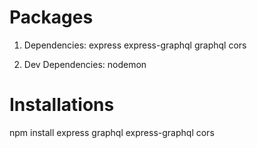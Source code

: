 # Packages

1. Dependencies:
   express
   express-graphql
   graphql
   cors

2. Dev Dependencies:
   nodemon

# Installations

npm install express graphql express-graphql cors
